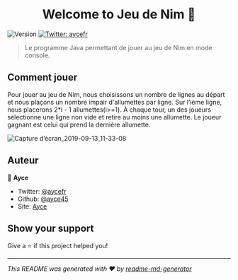 <h1 align="center">Welcome to Jeu de Nim 👋</h1>
<p>
  <img alt="Version" src="https://img.shields.io/badge/version-5-blue.svg?cacheSeconds=2592000" />
  <a href="https://twitter.com/aycefr">
    <img alt="Twitter: aycefr" src="https://img.shields.io/twitter/follow/aycefr.svg?style=social" target="_blank" />
  </a>
</p>

> Le programme Java permettant de jouer au jeu de Nim en mode console.

## Comment jouer

Pour jouer au jeu de Nim, nous choisissons un nombre de lignes au départ et nous plaçons un nombre impair d'allumettes par ligne. Sur l’ième ligne, nous placerons 2*i - 1 allumettes(i>=1). À chaque tour, un des joueurs sélectionne une ligne non vide et retire au moins une allumette. Le joueur gagnant est celui qui prend la dernière allumette.

![Capture d’écran_2019-09-13_11-33-08](https://user-images.githubusercontent.com/32338891/64852960-b4a95200-d61a-11e9-86f3-d2e3e2018e59.png)

## Auteur

👤 **Ayce**

* Twitter: [@aycefr](https://twitter.com/aycefr)
* Github: [@ayce45](https://github.com/ayce45)
* Site: [Ayce](ayce.fr)

## Show your support

Give a ⭐️ if this project helped you!

***
_This README was generated with ❤️ by [readme-md-generator](https://github.com/kefranabg/readme-md-generator)_
